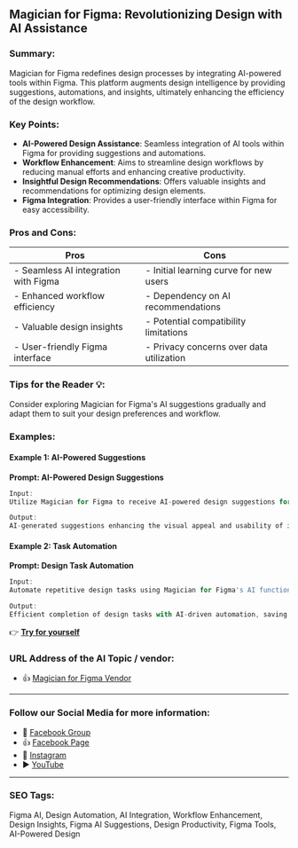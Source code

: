 ## Magician for Figma: Revolutionizing Design with AI Assistance

### Summary:

Magician for Figma redefines design processes by integrating AI-powered tools within Figma. This platform augments design intelligence by providing suggestions, automations, and insights, ultimately enhancing the efficiency of the design workflow.

### Key Points:

- **AI-Powered Design Assistance**: Seamless integration of AI tools within Figma for providing suggestions and automations.
- **Workflow Enhancement**: Aims to streamline design workflows by reducing manual efforts and enhancing creative productivity.
- **Insightful Design Recommendations**: Offers valuable insights and recommendations for optimizing design elements.
- **Figma Integration**: Provides a user-friendly interface within Figma for easy accessibility.

### Pros and Cons:

| Pros                               | Cons                                          |
|------------------------------------|-----------------------------------------------|
| - Seamless AI integration with Figma| - Initial learning curve for new users         |
| - Enhanced workflow efficiency      | - Dependency on AI recommendations             |
| - Valuable design insights          | - Potential compatibility limitations          |
| - User-friendly Figma interface    | - Privacy concerns over data utilization       |

### Tips for the Reader 💡:
Consider exploring Magician for Figma's AI suggestions gradually and adapt them to suit your design preferences and workflow.

### Examples:

#### Example 1: AI-Powered Suggestions
**Prompt: AI-Powered Design Suggestions**

```dart
Input:
Utilize Magician for Figma to receive AI-powered design suggestions for improving interface elements.

Output:
AI-generated suggestions enhancing the visual appeal and usability of interface elements.
```

#### Example 2: Task Automation
**Prompt: Design Task Automation**

```dart
Input:
Automate repetitive design tasks using Magician for Figma's AI functionalities.

Output:
Efficient completion of design tasks with AI-driven automation, saving time and effort.
```

👉 <a href="https://magician.design" target="_blank" rel="noopener">**Try for yourself**</a>

### URL Address of the AI Topic / vendor:

- 👍 <a href="https://magician.design" target="_blank" rel="noopener">Magician for Figma Vendor</a>

<hr>

### Follow our Social Media for more information:

- 📘 <a href="https://www.facebook.com/groups/trionxai" target="_blank" rel="noopener">Facebook Group</a>
- 👍 <a href="https://www.facebook.com/ai.trionxai" target="_blank" rel="noopener">Facebook Page</a>
- 📸 <a href="https://www.instagram.com/trionxai/" target="_blank" rel="noopener">Instagram</a>
- ▶️ <a href="https://www.youtube.com/@robotdocs/" target="_blank" rel="noopener">YouTube</a>

<hr>

### SEO Tags:
Figma AI, Design Automation, AI Integration, Workflow Enhancement, Design Insights, Figma AI Suggestions, Design Productivity, Figma Tools, AI-Powered Design